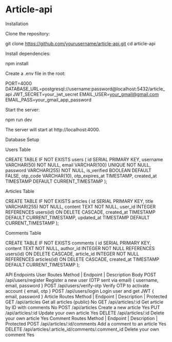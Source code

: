# Article-api
Installation

Clone the repository:

git clone https://github.com/yourusername/article-api.git
cd article-api


Install dependencies:

npm install


Create a .env file in the root:

PORT=4000
DATABASE_URL=postgresql://username:password@localhost:5432/article_api
JWT_SECRET=your_jwt_secret
EMAIL_USER=your_gmail@gmail.com
EMAIL_PASS=your_gmail_app_password


Start the server:

npm run dev


The server will start at http://localhost:4000.

Database Setup

Users Table

CREATE TABLE IF NOT EXISTS users (
    id SERIAL PRIMARY KEY,
    username VARCHAR(50) NOT NULL,
    email VARCHAR(100) UNIQUE NOT NULL,
    password VARCHAR(255) NOT NULL,
    is_verified BOOLEAN DEFAULT FALSE,
    otp_code VARCHAR(10),
    otp_expires_at TIMESTAMP,
    created_at TIMESTAMP DEFAULT CURRENT_TIMESTAMP
);

Articles Table

CREATE TABLE IF NOT EXISTS articles (
    id SERIAL PRIMARY KEY,
    title VARCHAR(255) NOT NULL,
    content TEXT NOT NULL,
    user_id INTEGER REFERENCES users(id) ON DELETE CASCADE,
    created_at TIMESTAMP DEFAULT CURRENT_TIMESTAMP,
    updated_at TIMESTAMP DEFAULT CURRENT_TIMESTAMP
);

Comments Table

CREATE TABLE IF NOT EXISTS comments (
    id SERIAL PRIMARY KEY,
    content TEXT NOT NULL,
    author_id INTEGER NOT NULL REFERENCES users(id) ON DELETE CASCADE,
    article_id INTEGER NOT NULL REFERENCES articles(id) ON DELETE CASCADE,
    created_at TIMESTAMP DEFAULT CURRENT_TIMESTAMP
);

API Endpoints
User Routes
Method |	Endpoint |	Description	Body
POST	/api/users/register	Register a new user (OTP sent via email)	{ username, email, password }
POST	/api/users/verify-otp	Verify OTP to activate account	{ email, otp }
POST	/api/users/login	Login user and get JWT	{ email, password }
Article Routes
Method |	Endpoint |	Description |	Protected
GET	/api/articles	Get all articles (public)	No
GET	/api/articles/:id	Get article by ID with comments	No
POST	/api/articles	Create a new article	Yes
PUT	/api/articles/:id	Update your own article	Yes
DELETE	/api/articles/:id	Delete your own article	Yes
Comment Routes
Method |	Endpoint |	Description |	Protected
POST	/api/articles/:id/comments	Add a comment to an article	Yes
DELETE	/api/articles/:article_id/comments/:comment_id	Delete your own comment	Yes
